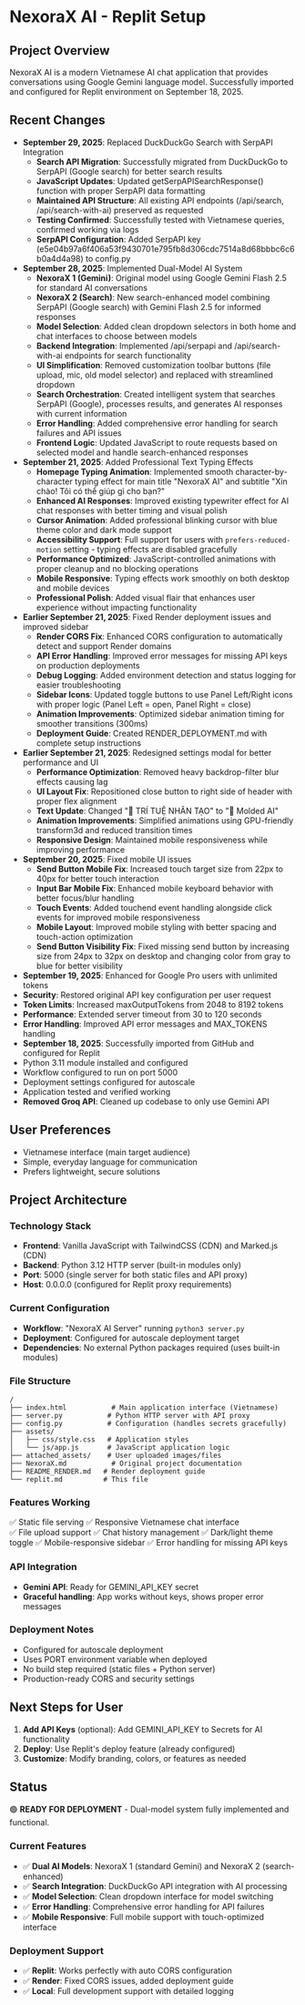 # NexoraX AI - Replit Setup

## Project Overview
NexoraX AI is a modern Vietnamese AI chat application that provides conversations using Google Gemini language model. Successfully imported and configured for Replit environment on September 18, 2025.

## Recent Changes
- **September 29, 2025**: Replaced DuckDuckGo Search with SerpAPI Integration
  - **Search API Migration**: Successfully migrated from DuckDuckGo to SerpAPI (Google search) for better search results
  - **JavaScript Updates**: Updated getSerpAPISearchResponse() function with proper SerpAPI data formatting
  - **Maintained API Structure**: All existing API endpoints (/api/search, /api/search-with-ai) preserved as requested
  - **Testing Confirmed**: Successfully tested with Vietnamese queries, confirmed working via logs
  - **SerpAPI Configuration**: Added SerpAPI key (e5e04b97a6f406a53f9430701e795fb8d306cdc7514a8d68bbbc6c6b0a4d4a98) to config.py
- **September 28, 2025**: Implemented Dual-Model AI System
  - **NexoraX 1 (Gemini)**: Original model using Google Gemini Flash 2.5 for standard AI conversations
  - **NexoraX 2 (Search)**: New search-enhanced model combining SerpAPI (Google search) with Gemini Flash 2.5 for informed responses
  - **Model Selection**: Added clean dropdown selectors in both home and chat interfaces to choose between models
  - **Backend Integration**: Implemented /api/serpapi and /api/search-with-ai endpoints for search functionality
  - **UI Simplification**: Removed customization toolbar buttons (file upload, mic, old model selector) and replaced with streamlined dropdown
  - **Search Orchestration**: Created intelligent system that searches SerpAPI (Google), processes results, and generates AI responses with current information
  - **Error Handling**: Added comprehensive error handling for search failures and API issues
  - **Frontend Logic**: Updated JavaScript to route requests based on selected model and handle search-enhanced responses
- **September 21, 2025**: Added Professional Text Typing Effects
  - **Homepage Typing Animation**: Implemented smooth character-by-character typing effect for main title "NexoraX AI" and subtitle "Xin chào! Tôi có thể giúp gì cho bạn?"
  - **Enhanced AI Responses**: Improved existing typewriter effect for AI chat responses with better timing and visual polish
  - **Cursor Animation**: Added professional blinking cursor with blue theme color and dark mode support
  - **Accessibility Support**: Full support for users with `prefers-reduced-motion` setting - typing effects are disabled gracefully
  - **Performance Optimized**: JavaScript-controlled animations with proper cleanup and no blocking operations
  - **Mobile Responsive**: Typing effects work smoothly on both desktop and mobile devices
  - **Professional Polish**: Added visual flair that enhances user experience without impacting functionality
- **Earlier September 21, 2025**: Fixed Render deployment issues and improved sidebar
  - **Render CORS Fix**: Enhanced CORS configuration to automatically detect and support Render domains
  - **API Error Handling**: Improved error messages for missing API keys on production deployments
  - **Debug Logging**: Added environment detection and status logging for easier troubleshooting
  - **Sidebar Icons**: Updated toggle buttons to use Panel Left/Right icons with proper logic (Panel Left = open, Panel Right = close)
  - **Animation Improvements**: Optimized sidebar animation timing for smoother transitions (300ms)
  - **Deployment Guide**: Created RENDER_DEPLOYMENT.md with complete setup instructions
- **Earlier September 21, 2025**: Redesigned settings modal for better performance and UI
  - **Performance Optimization**: Removed heavy backdrop-filter blur effects causing lag
  - **UI Layout Fix**: Repositioned close button to right side of header with proper flex alignment
  - **Text Update**: Changed "🤖 TRÍ TUỆ NHÂN TẠO" to "🤖 Molded AI" 
  - **Animation Improvements**: Simplified animations using GPU-friendly transform3d and reduced transition times
  - **Responsive Design**: Maintained mobile responsiveness while improving performance
- **September 20, 2025**: Fixed mobile UI issues
  - **Send Button Mobile Fix**: Increased touch target size from 22px to 40px for better touch interaction
  - **Input Bar Mobile Fix**: Enhanced mobile keyboard behavior with better focus/blur handling
  - **Touch Events**: Added touchend event handling alongside click events for improved mobile responsiveness
  - **Mobile Layout**: Improved mobile styling with better spacing and touch-action optimization
  - **Send Button Visibility Fix**: Fixed missing send button by increasing size from 24px to 32px on desktop and changing color from gray to blue for better visibility
- **September 19, 2025**: Enhanced for Google Pro users with unlimited tokens
- **Security**: Restored original API key configuration per user request
- **Token Limits**: Increased maxOutputTokens from 2048 to 8192 tokens
- **Performance**: Extended server timeout from 30 to 120 seconds
- **Error Handling**: Improved API error messages and MAX_TOKENS handling
- **September 18, 2025**: Successfully imported from GitHub and configured for Replit
- Python 3.11 module installed and configured  
- Workflow configured to run on port 5000
- Deployment settings configured for autoscale
- Application tested and verified working
- **Removed Groq API**: Cleaned up codebase to only use Gemini API

## User Preferences
- Vietnamese interface (main target audience)
- Simple, everyday language for communication
- Prefers lightweight, secure solutions

## Project Architecture

### Technology Stack
- **Frontend**: Vanilla JavaScript with TailwindCSS (CDN) and Marked.js (CDN)
- **Backend**: Python 3.12 HTTP server (built-in modules only)
- **Port**: 5000 (single server for both static files and API proxy)
- **Host**: 0.0.0.0 (configured for Replit proxy requirements)

### Current Configuration
- **Workflow**: "NexoraX AI Server" running `python3 server.py`
- **Deployment**: Configured for autoscale deployment target
- **Dependencies**: No external Python packages required (uses built-in modules)

### File Structure
```
/
├── index.html           # Main application interface (Vietnamese)
├── server.py           # Python HTTP server with API proxy
├── config.py           # Configuration (handles secrets gracefully)
├── assets/
│   ├── css/style.css   # Application styles
│   └── js/app.js       # JavaScript application logic
├── attached_assets/    # User uploaded images/files  
├── NexoraX.md           # Original project documentation
├── README_RENDER.md   # Render deployment guide
└── replit.md          # This file
```

### Features Working
✅ Static file serving
✅ Responsive Vietnamese chat interface  
✅ File upload support
✅ Chat history management
✅ Dark/light theme toggle
✅ Mobile-responsive sidebar
✅ Error handling for missing API keys

### API Integration
- **Gemini API**: Ready for GEMINI_API_KEY secret
- **Graceful handling**: App works without keys, shows proper error messages

### Deployment Notes
- Configured for autoscale deployment
- Uses PORT environment variable when deployed
- No build step required (static files + Python server)
- Production-ready CORS and security settings

## Next Steps for User
1. **Add API Keys** (optional): Add GEMINI_API_KEY to Secrets for AI functionality
2. **Deploy**: Use Replit's deploy feature (already configured)
3. **Customize**: Modify branding, colors, or features as needed

## Status
🟢 **READY FOR DEPLOYMENT** - Dual-model system fully implemented and functional.

### Current Features
- ✅ **Dual AI Models**: NexoraX 1 (standard Gemini) and NexoraX 2 (search-enhanced)
- ✅ **Search Integration**: DuckDuckGo API integration with AI processing
- ✅ **Model Selection**: Clean dropdown interface for model switching
- ✅ **Error Handling**: Comprehensive error handling for API failures
- ✅ **Mobile Responsive**: Full mobile support with touch-optimized interface

### Deployment Support
- ✅ **Replit**: Works perfectly with auto CORS configuration
- ✅ **Render**: Fixed CORS issues, added deployment guide
- ✅ **Local**: Full development support with detailed logging